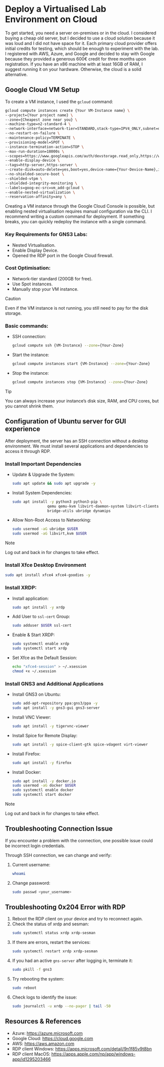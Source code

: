 # Deploy a Virtualised Lab Environment on Cloud

To get started, you need a server on-premises or in the cloud. I considered buying a cheap old server, but I decided to use a cloud solution because it was loud and I did not have space for it. Each primary cloud provider offers initial credits for testing, which should be enough to experiment with the lab. I registered with AWS, Azure, and Google and decided to stay with Google because they provided a generous 600€ credit for three months upon registration. If you have an x86 machine with at least 16GB of RAM, I suggest running it on your hardware. Otherwise, the cloud is a solid alternative.

## Google Cloud VM Setup

To create a VM instance, I used the `gcloud` command:
``` sh
gcloud compute instances create {Your VM-Instance name} \
--project={Your project name} \
--zone={Cheapest zone near you} \
--machine-type=n2-standard-4 \
--network-interface=network-tier=STANDARD,stack-type=IPV4_ONLY,subnet=default \
--no-restart-on-failure \
--maintenance-policy=TERMINATE \
--provisioning-model=SPOT \
--instance-termination-action=STOP \
--max-run-duration=18000s \
--scopes=https://www.googleapis.com/auth/devstorage.read_only,https://www.googleapis.com/auth/logging.write,https://www.googleapis.com/auth/monitoring.write,https://www.googleapis.com/auth/service.management.readonly,https://www.googleapis.com/auth/servicecontrol,https://www.googleapis.com/auth/trace.append \
--enable-display-device \
--tags=http-server,https-server \
--create-disk=auto-delete=yes,boot=yes,device-name={Your-Device-Name},image=projects/ubuntu-os-cloud/global/images/ubuntu-2004-focal-v20250111,mode=rw,size=50,type=pd-balanced \
--no-shielded-secure-boot \
--shielded-vtpm \
--shielded-integrity-monitoring \
--labels=goog-ec-src=vm_add-gcloud \
--enable-nested-virtualization \
--reservation-affinity=any \
```

Creating a VM instance through the Google Cloud Console is possible, but enabling nested virtualisation requires manual configuration via the CLI. I recommend writing a custom command for deployment. If something breaks, you can quickly redeploy the instance with a single command.

### Key Requirements for GNS3 Labs:

- Nested Virtualisation.
- Enable Display Device.
- Opened the RDP port in the Google Cloud firewall.

### Cost Optimisation:

- Network-tier standard (200GB for free).
- Use Spot instances.
- Manually stop your VM instance.

> [!Caution]
> Even if the VM instance is not running, you still need to pay for the disk storage.

### Basic commands:

- SSH connection:
	``` sh
	gcloud compute ssh {VM-Instance} --zone={Your-Zone}
	```
- Start the instance:
	``` sh
	gcloud compute instances start {VM-Instance} --zone={Your-Zone}
	```
- Stop the instance:
	``` sh
	gcloud compute instances stop {VM-Instance} --zone={Your-Zone}
	```

> [!TIP]
> You can always increase your instance’s disk size, RAM, and CPU cores, but you cannot shrink them.

## Configuration of Ubuntu server for GUI experience

After deployment, the server has an SSH connection without a desktop environment. We must install several applications and dependencies to access it through RDP.

### Install Important Dependencies

* Update & Upgrade the System:
	``` sh
	sudo apt update && sudo apt upgrade -y
	```
* Install System Dependencies:
	```sh
	sudo apt install -y python3 python3-pip \
                    qemu qemu-kvm libvirt-daemon-system libvirt-clients \
                    bridge-utils ubridge dynamips
	```
* Allow Non-Root Access to Networking:
	``` sh
	sudo usermod -aG ubridge $USER
	sudo usermod -aG libvirt,kvm $USER
	```

> [!Note]
> Log out and back in for changes to take effect.

### Install Xfce  Desktop Environment

```sh
sudo apt install xfce4 xfce4-goodies -y
```

### Install XRDP:

* Install application:
	``` sh
	sudo apt install -y xrdp
	```
* Add User to `ssl-cert` Group:
	``` sh
	sudo adduser $USER ssl-cert
	```
* Enable & Start XRDP:
	``` sh
	sudo systemctl enable xrdp
	sudo systemctl start xrdp
	```
* Set Xfce as the Default Session:
	``` sh
	echo "xfce4-session" > ~/.xsession
	chmod +x ~/.xsession
	```

### Install GNS3 and Additional Applications

* Install GNS3 on Ubuntu:
	``` sh
	sudo add-apt-repository ppa:gns3/ppa -y
	sudo apt install -y gns3-gui gns3-server
	```
* Install VNC Viewer:
	``` sh
	sudo apt install -y tigervnc-viewer
	```
* Install Spice for Remote Display:
	``` sh
	sudo apt install -y spice-client-gtk spice-vdagent virt-viewer
	```
* Install Firefox:
	``` sh
	sudo apt install -y firefox
	```
* Install Docker:
	``` sh
	sudo apt install -y docker.io
	sudo usermod -aG docker $USER
	sudo systemctl enable docker
	sudo systemctl start docker
	```

> [!Note]
> Log out and back in for changes to take effect.

## Troubleshooting Connection Issue

If you encounter a problem with the connection, one possible issue could be incorrect login credentials.

Through SSH connection, we can change and verify:
1. Current username:
	``` sh
	whoami
	```
2. Change password:
	``` sh
	sudo passwd <your_username>
	```

## Troubleshooting **0x204** Error with RDP

1. Reboot the RDP client on your device and try to reconnect again.
2. Check the status of xrdp and sesman:
	``` sh
	sudo systemctl status xrdp xrdp-sesman
	```
3. If there are errors, restart the services:
	``` sh
	sudo systemctl restart xrdp xrdp-sesman
	```
4. If you had an active `gns-server` after logging in, terminate it:
	``` sh
	sudo pkill -f gns3
	```
5. Try rebooting the system:
	``` sh
	sudo reboot
	```
6. Check logs to identify the issue:
	``` sh
	sudo journalctl -u xrdp --no-pager | tail -50
	```

## Resources & References

- Azure: https://azure.microsoft.com
- Google Cloud: https://cloud.google.com
- AWS: https://aws.amazon.com
- RDP client Windows: https://apps.microsoft.com/detail/9n1f85v9t8bn
- RDP client MacOS: https://apps.apple.com/np/app/windows-app/id1295203466